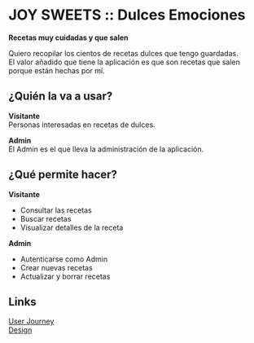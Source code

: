 # JOY SWEETS :: Dulces Emociones
**Recetas muy cuidadas y que salen**  

Quiero recopilar los cientos de recetas dulces que tengo guardadas.   
El valor añadido que tiene la aplicación es que son recetas que salen porque están hechas por mí.

## ¿Quién la va a usar?
**Visitante**  
Personas interesadas en recetas de dulces.

**Admin**  
El Admin es el que lleva la administración de la aplicación.

## ¿Qué permite hacer?
**Visitante**
- Consultar las recetas
- Buscar recetas
- Visualizar detalles de la receta

**Admin**
- Autenticarse como Admin
- Crear nuevas recetas
- Actualizar y borrar recetas

## Links
[User Journey](https://www.figma.com/file/IRJmv6JvT969WbSex1W6ql/JOY-SWEETS?type=design&node-id=11-2&mode=design&t=GIRV6JUaN3Bu0pCS-0)  
[Design](https://www.figma.com/file/IRJmv6JvT969WbSex1W6ql/JOY-SWEETS?type=design&node-id=0-1&mode=design&t=GIRV6JUaN3Bu0pCS-0)
